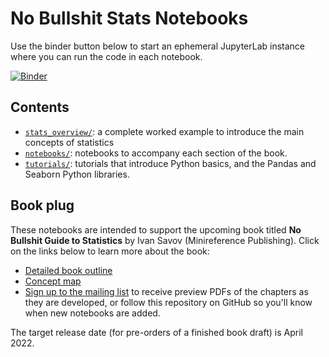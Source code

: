 # No Bullshit Stats Notebooks

Use the binder button below to start an ephemeral JupyterLab instance where you
can run the code in each notebook.

[![Binder](https://mybinder.org/badge_logo.svg)](https://mybinder.org/v2/gh/minireference/noBSstatsnotebooks/main)


## Contents
- [`stats_overview/`](./stats_overview/00_Introduction.ipynb): a complete worked example to introduce the main concepts of statistics
- [`notebooks/`](./notebooks/README.md): notebooks to accompany each section of the book.
- [`tutorials/`](./tutorials/appendix.md): tutorials that introduce Python basics, and the Pandas and Seaborn Python libraries.


## Book plug

These notebooks are intended to support the upcoming book titled
**No Bullshit Guide to Statistics** by Ivan Savov  (Minireference Publishing).
Click on the links below to learn more about the book:
- [Detailed book outline](https://docs.google.com/document/d/1fwep23-95U-w1QMPU31nOvUnUXE2X3s_Dbk5JuLlKAY/edit#)
- [Concept map](https://minireference.com/static/excerpts/noBSstats/conceptmaps/BookSubjectsOverview.pdf)
- [Sign up to the mailing list](https://confirmsubscription.com/h/t/A17516BF2FCB41B2)
  to receive preview PDFs of the chapters as they are developed, or follow this
  repository on GitHub so you'll know when new notebooks are added.

The target release date (for pre-orders of a finished book draft) is April 2022.
